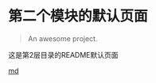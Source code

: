 
# 第二个模块的默认页面

> An awesome project.

这是第2层目录的README默认页面


[md](https://github.com/small-rose/NoteBook/blob/master/%E4%B8%AA%E4%BA%BA%E6%94%B6%E9%9B%86/%E7%BB%95%E5%8F%A3%E4%BB%A4.md ':crossorgin')
 